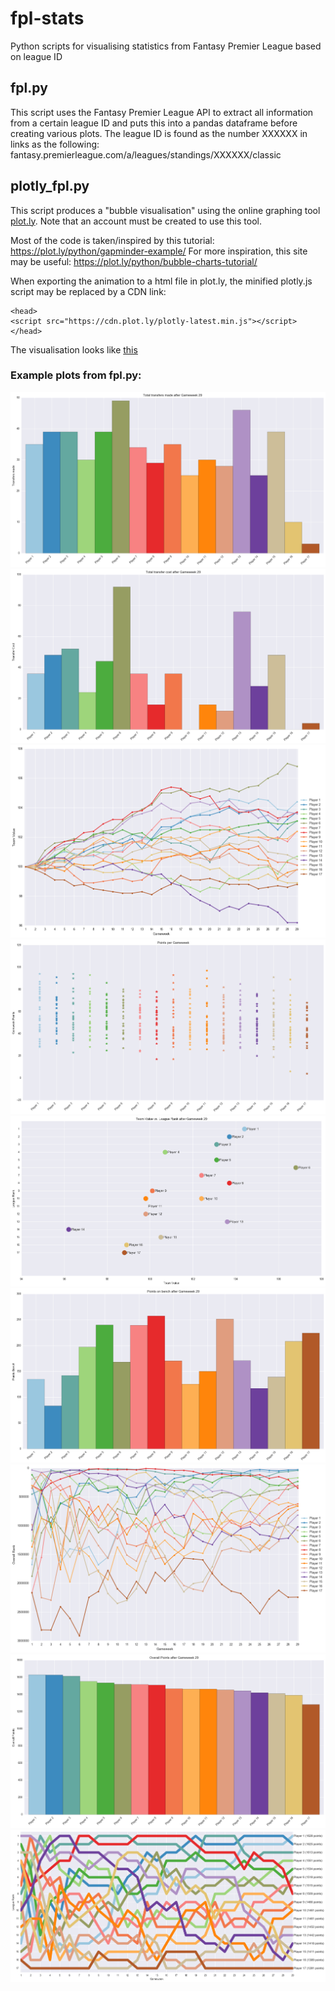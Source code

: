 # fpl-stats
Python scripts for visualising statistics from Fantasy Premier League based on league ID

## fpl.py
This script uses the Fantasy Premier League API to extract all information from a certain league ID and puts this into a pandas dataframe before creating various plots.
The league ID is found as the number XXXXXX in links as the following: fantasy.premierleague.com/a/leagues/standings/XXXXXX/classic

## plotly_fpl.py

This script produces a "bubble visualisation" using the online graphing tool [plot.ly](https://plot.ly/). Note that an account must be created to use this tool.

Most of the code is taken/inspired by this tutorial: https://plot.ly/python/gapminder-example/
For more inspiration, this site may be useful: https://plot.ly/python/bubble-charts-tutorial/

When exporting the animation to a html file in plot.ly, the minified plotly.js script may be replaced by a CDN link:
```
<head>
<script src="https://cdn.plot.ly/plotly-latest.min.js"></script>
</head>
```

The visualisation looks like [this](http://htmlpreview.github.io/?https://github.com/oysteinbf/fpl-stats/blob/master/bubbles_example.html)

### Example plots from fpl.py:

![Transfers made](readme_images/Transfers_made.png)
![Transfer Cost](readme_images/Transfer_Cost.png)
![Team Value](readme_images/Team_Value.png)
![Scatter Points](readme_images/Scatter_Points.png)
![Scatter League Rank Team Value](readme_images/Scatter_League_Rank_Team_Value.png)
![Points on bench bar](readme_images/Points_on_bench_bar.png)
![Overall Rank](readme_images/Overall_Rank.png)
![Overall Points bar](readme_images/Overall_Points_bar.png)
![League Rank](readme_images/League_Rank.png)
